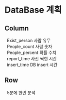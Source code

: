 # DataBase 계획

## Column
   &nbsp; Exist_person  사람 유무<br>
   &nbsp; People_count  사람 숫자<br>
   &nbsp; People_percent 확률 수치<br>
   &nbsp; report_time  사진 찍힌 시간<br>
   &nbsp; insert_time  DB insert 시간<br>


## Row
   &nbsp; 5분에 한번 분석<br>

